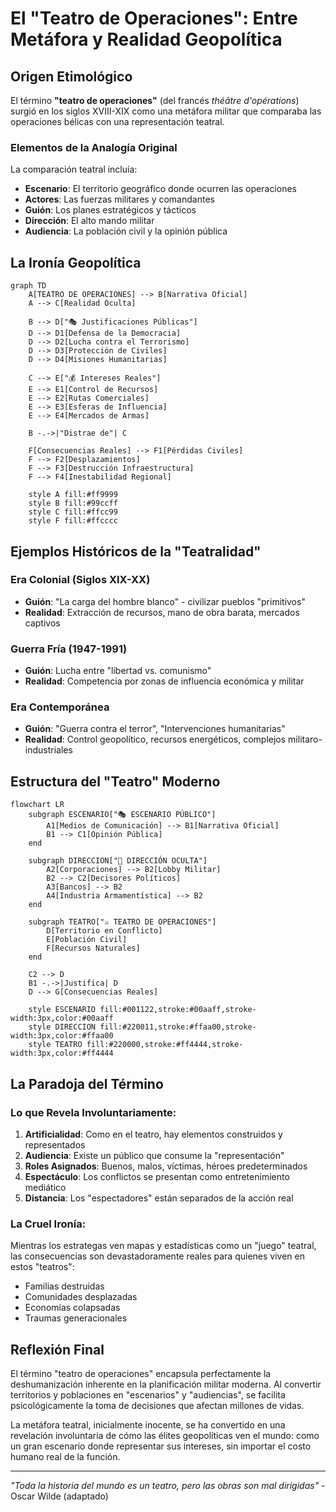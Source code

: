 # El "Teatro de Operaciones": Entre Metáfora y Realidad Geopolítica

## Origen Etimológico

El término **"teatro de operaciones"** (del francés *théâtre d'opérations*) surgió en los siglos XVIII-XIX como una metáfora militar que comparaba las operaciones bélicas con una representación teatral.

### Elementos de la Analogía Original

La comparación teatral incluía:

- **Escenario**: El territorio geográfico donde ocurren las operaciones
- **Actores**: Las fuerzas militares y comandantes
- **Guión**: Los planes estratégicos y tácticos
- **Dirección**: El alto mando militar
- **Audiencia**: La población civil y la opinión pública

## La Ironía Geopolítica

```mermaid
graph TD
    A[TEATRO DE OPERACIONES] --> B[Narrativa Oficial]
    A --> C[Realidad Oculta]
    
    B --> D["🎭 Justificaciones Públicas"]
    D --> D1[Defensa de la Democracia]
    D --> D2[Lucha contra el Terrorismo]
    D --> D3[Protección de Civiles]
    D --> D4[Misiones Humanitarias]
    
    C --> E["💰 Intereses Reales"]
    E --> E1[Control de Recursos]
    E --> E2[Rutas Comerciales]
    E --> E3[Esferas de Influencia]
    E --> E4[Mercados de Armas]
    
    B -.->|"Distrae de"| C
    
    F[Consecuencias Reales] --> F1[Pérdidas Civiles]
    F --> F2[Desplazamientos]
    F --> F3[Destrucción Infraestructura]
    F --> F4[Inestabilidad Regional]
    
    style A fill:#ff9999
    style B fill:#99ccff
    style C fill:#ffcc99
    style F fill:#ffcccc
```

## Ejemplos Históricos de la "Teatralidad"

### Era Colonial (Siglos XIX-XX)
- **Guión**: "La carga del hombre blanco" - civilizar pueblos "primitivos"
- **Realidad**: Extracción de recursos, mano de obra barata, mercados captivos

### Guerra Fría (1947-1991)
- **Guión**: Lucha entre "libertad vs. comunismo"
- **Realidad**: Competencia por zonas de influencia económica y militar

### Era Contemporánea
- **Guión**: "Guerra contra el terror", "Intervenciones humanitarias"
- **Realidad**: Control geopolítico, recursos energéticos, complejos militaro-industriales

## Estructura del "Teatro" Moderno

```mermaid
flowchart LR
    subgraph ESCENARIO["🎭 ESCENARIO PÚBLICO"]
        A1[Medios de Comunicación] --> B1[Narrativa Oficial]
        B1 --> C1[Opinión Pública]
    end
    
    subgraph DIRECCION["🎯 DIRECCIÓN OCULTA"]
        A2[Corporaciones] --> B2[Lobby Militar]
        B2 --> C2[Decisores Políticos]
        A3[Bancos] --> B2
        A4[Industria Armamentística] --> B2
    end
    
    subgraph TEATRO["⚔️ TEATRO DE OPERACIONES"]
        D[Territorio en Conflicto]
        E[Población Civil]
        F[Recursos Naturales]
    end
    
    C2 --> D
    B1 -.->|Justifica| D
    D --> G[Consecuencias Reales]
    
    style ESCENARIO fill:#001122,stroke:#00aaff,stroke-width:3px,color:#00aaff
    style DIRECCION fill:#220011,stroke:#ffaa00,stroke-width:3px,color:#ffaa00
    style TEATRO fill:#220000,stroke:#ff4444,stroke-width:3px,color:#ff4444
```

## La Paradoja del Término

### Lo que Revela Involuntariamente:

1. **Artificialidad**: Como en el teatro, hay elementos construidos y representados
2. **Audiencia**: Existe un público que consume la "representación"
3. **Roles Asignados**: Buenos, malos, víctimas, héroes predeterminados
4. **Espectáculo**: Los conflictos se presentan como entretenimiento mediático
5. **Distancia**: Los "espectadores" están separados de la acción real

### La Cruel Ironía:

Mientras los estrategas ven mapas y estadísticas como un "juego" teatral, las consecuencias son devastadoramente reales para quienes viven en estos "teatros":
- Familias destruidas
- Comunidades desplazadas  
- Economías colapsadas
- Traumas generacionales

## Reflexión Final

El término "teatro de operaciones" encapsula perfectamente la deshumanización inherente en la planificación militar moderna. Al convertir territorios y poblaciones en "escenarios" y "audiencias", se facilita psicológicamente la toma de decisiones que afectan millones de vidas.

La metáfora teatral, inicialmente inocente, se ha convertido en una revelación involuntaria de cómo las élites geopolíticas ven el mundo: como un gran escenario donde representar sus intereses, sin importar el costo humano real de la función.

---

*"Toda la historia del mundo es un teatro, pero las obras son mal dirigidas"* - Oscar Wilde (adaptado)
